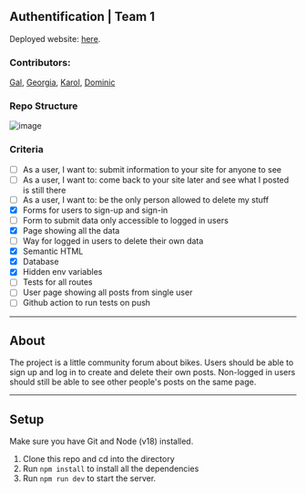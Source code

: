 ## Authentification | Team 1

Deployed website: [here](week3-authentification-dgkg.fly.dev).

### Contributors:

[Gal](https://github.com/GalKJ), [Georgia](https://github.com/rockyrelay), [Karol](https://github.com/Kr33L), [Dominic](https://github.com/dominic_simpson) 

### Repo Structure

![image](https://user-images.githubusercontent.com/105356599/216096785-205d422e-c3b8-44da-aeeb-f73453bc186f.png)

### Criteria

- [ ] As a user, I want to: submit information to your site for anyone to see
- [ ] As a user, I want to: come back to your site later and see what I posted is still there
- [ ] As a user, I want to: be the only person allowed to delete my stuff
- [x] Forms for users to sign-up and sign-in
- [ ] Form to submit data only accessible to logged in users
- [x] Page showing all the data
- [ ] Way for logged in users to delete their own data
- [x] Semantic HTML
- [x] Database
- [x] Hidden env variables
- [ ] Tests for all routes
- [ ] User page showing all posts from single user
- [ ] Github action to run tests on push

---

## About

The project is a little community forum about bikes. Users should be able to sign up and log in to create and delete their own posts. Non-logged in users should still be able to see other people's posts on the same page.

---

## Setup

Make sure you have Git and Node (v18) installed.

1. Clone this repo and cd into the directory
1. Run `npm install` to install all the dependencies
1. Run `npm run dev` to start the server.
